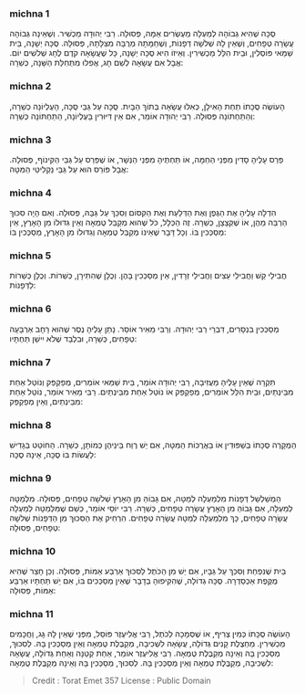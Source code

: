
### michna 1
סֻכָּה שֶׁהִיא גְבוֹהָה לְמַעְלָה מֵעֶשְׂרִים אַמָּה, פְּסוּלָה. רַבִּי יְהוּדָה מַכְשִׁיר. וְשֶׁאֵינָהּ גְּבוֹהָה עֲשָׂרָה טְפָחִים, וְשֶׁאֵין לָהּ שְׁלֹשָׁה דְּפָנוֹת, וְשֶׁחַמָּתָהּ מְרֻבָּה מִצִּלָּתָהּ, פְּסוּלָה. סֻכָּה יְשָׁנָה, בֵּית שַׁמַּאי פּוֹסְלִין, וּבֵית הִלֵּל מַכְשִׁירִין. וְאֵיזוֹ הִיא סֻכָּה יְשָׁנָה, כָּל שֶׁעֲשָׂאָהּ קֹדֶם לֶחָג שְׁלשִׁים יוֹם. אֲבָל אִם עֲשָׂאָהּ לְשֵׁם חָג, אֲפִלּוּ מִתְּחִלַּת הַשָּׁנָה, כְּשֵׁרָה:

### michna 2
הָעוֹשֶׂה סֻכָּתוֹ תַחַת הָאִילָן, כְּאִלּוּ עֲשָׂאָהּ בְּתוֹךְ הַבָּיִת. סֻכָּה עַל גַּבֵּי סֻכָּה, הָעֶלְיוֹנָה כְשֵׁרָה, וְהַתַּחְתּוֹנָה פְּסוּלָה. רַבִּי יְהוּדָה אוֹמֵר, אִם אֵין דִּיּוּרִין בָּעֶלְיוֹנָה, הַתַּחְתּוֹנָה כְּשֵׁרָה:

### michna 3
פֵּרַס עָלֶיהָ סָדִין מִפְּנֵי הַחַמָּה, אוֹ תַּחְתֶּיהָ מִפְּנֵי הַנְּשָׁר, אוֹ שֶׁפֵּרַס עַל גַּבֵּי הַקִּינוֹף, פְּסוּלָה. אֲבָל פּוֹרֵס הוּא עַל גַּבֵּי נַקְלִיטֵי הַמִּטָּה:

### michna 4
הִדְלָה עָלֶיהָ אֶת הַגֶּפֶן וְאֶת הַדְּלַעַת וְאֶת הַקִּסּוֹם וְסִכֵּךְ עַל גַּבָּהּ, פְּסוּלָה. וְאִם הָיָה סִכּוּךְ הַרְבֵּה מֵהֶן, אוֹ שֶׁקְּצָצָן, כְּשֵׁרָה. זֶה הַכְּלָל, כֹּל שֶׁהוּא מְקַבֵּל טֻמְאָה וְאֵין גִּדּוּלוֹ מִן הָאָרֶץ, אֵין מְסַכְּכִין בּוֹ. וְכָל דָּבָר שֶׁאֵינוֹ מְקַבֵּל טֻמְאָה וְגִדּוּלוֹ מִן הָאָרֶץ, מְסַכְּכִין בּוֹ:

### michna 5
חֲבִילֵי קַשׁ וַחֲבִילֵי עֵצִים וַחֲבִילֵי זְרָדִין, אֵין מְסַכְּכִין בָּהֶן. וְכֻלָּן שֶׁהִתִּירָן, כְּשֵׁרוֹת. וְכֻלָּן כְּשֵׁרוֹת לַדְּפָנוֹת:

### michna 6
מְסַכְּכִין בִּנְסָרִים, דִּבְרֵי רַבִּי יְהוּדָה. וְרַבִּי מֵאִיר אוֹסֵר. נָתַן עָלֶיהָ נֶסֶר שֶׁהוּא רָחָב אַרְבָּעָה טְפָחִים, כְּשֵׁרָה, וּבִלְבַד שֶׁלֹא יִישַׁן תַּחְתָּיו:

### michna 7
תִּקְרָה שֶׁאֵין עָלֶיהָ מַעֲזִיבָה, רַבִּי יְהוּדָה אוֹמֵר, בֵּית שַׁמַּאי אוֹמְרִים, מְפַקְפֵּק וְנוֹטֵל אַחַת מִבֵּינְתַיִם, וּבֵית הִלֵּל אוֹמְרִים, מְפַקְפֵּק אוֹ נוֹטֵל אַחַת מִבֵּינְתַיִם. רַבִּי מֵאִיר אוֹמֵר, נוֹטֵל אַחַת מִבֵּינְתַיִם, וְאֵין מְפַקְפֵּק:

### michna 8
הַמְקָרֶה סֻכָּתוֹ בְשַׁפּוּדִין אוֹ בַאֲרֻכּוֹת הַמִּטָּה, אִם יֵשׁ רֶוַח בֵּינֵיהֶן כְּמוֹתָן, כְּשֵׁרָה. הַחוֹטֵט בְּגָדִישׁ לַעֲשׂוֹת בּוֹ סֻכָּה, אֵינָהּ סֻכָּה:

### michna 9
הַמְשַׁלְשֵׁל דְּפָנוֹת מִלְמַעְלָה לְמַטָּה, אִם גָּבוֹהַּ מִן הָאָרֶץ שְׁלֹשָׁה טְפָחִים, פְּסוּלָה. מִלְּמַטָּה לְמַעְלָה, אִם גָּבוֹהַּ מִן הָאָרֶץ עֲשָׂרָה טְפָחִים, כְּשֵׁרָה. רַבִּי יוֹסֵי אוֹמֵר, כְּשֵׁם שֶׁמִּלְּמַטָּה לְמַעְלָה עֲשָׂרָה טְפָחִים, כָּךְ מִלְמַעְלָה לְמַטָּה עֲשָׂרָה טְפָחִים. הִרְחִיק אֶת הַסִּכּוּךְ מִן הַדְּפָנוֹת שְׁלשָׁה טְפָחִים, פְּסוּלָה:

### michna 10
בַּיִת שֶׁנִּפְחַת וְסִכֵּךְ עַל גַּבָּיו, אִם יֵשׁ מִן הַכֹּתֶל לַסִּכּוּךְ אַרְבַּע אַמּוֹת, פְּסוּלָה. וְכֵן חָצֵר שֶׁהִיא מֻקֶּפֶת אַכְסַדְרָה. סֻכָּה גְדוֹלָה, שֶׁהִקִּיפוּהָ בְדָבָר שֶׁאֵין מְסַכְּכִים בּוֹ, אִם יֵשׁ תַּחְתָּיו אַרְבַּע אַמּוֹת, פְּסוּלָה:

### michna 11
הָעוֹשֶׂה סֻכָּתוֹ כְּמִין צְרִיף, אוֹ שֶׁסְּמָכָהּ לְכֹתֶל, רַבִּי אֱלִיעֶזֶר פּוֹסֵל, מִפְּנֵי שֶׁאֵין לָהּ גָּג, וַחֲכָמִים מַכְשִׁירִין. מַחְצֶלֶת קָנִים גְּדוֹלָה, עֲשָׂאָהּ לִשְׁכִיבָה, מְקַבֶּלֶת טֻמְאָה וְאֵין מְסַכְּכִין בָּהּ. לְסִכּוּךְ, מְסַכְּכִין בָּהּ וְאֵינָהּ מְקַבֶּלֶת טֻמְאָה. רַבִּי אֱלִיעֶזֶר אוֹמֵר, אַחַת קְטַנָּה וְאַחַת גְּדוֹלָה, עֲשָׂאָהּ לִשְׁכִיבָה, מְקַבֶּלֶת טֻמְאָה וְאֵין מְסַכְּכִין בָּהּ. לְסִכּוּךְ, מְסַכְּכִין בָּהּ וְאֵינָהּ מְקַבֶּלֶת טֻמְאָה:

>Credit : Torat Emet 357
>License : Public Domain 